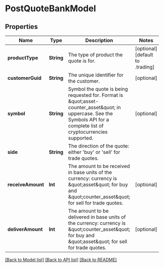 # PostQuoteBankModel

## Properties
Name | Type | Description | Notes
------------ | ------------- | ------------- | -------------
**productType** | **String** | The type of product the quote is for. | [optional] [default to .trading]
**customerGuid** | **String** | The unique identifier for the customer. | [optional] 
**symbol** | **String** | Symbol the quote is being requested for. Format is \&quot;asset-counter_asset\&quot; in uppercase. See the Symbols API for a complete list of cryptocurrencies supported. | [optional] 
**side** | **String** | The direction of the quote: either &#39;buy&#39; or &#39;sell&#39; for trade quotes. | 
**receiveAmount** | **Int** | The amount to be received in base units of the currency: currency is \&quot;asset\&quot; for buy and \&quot;counter_asset\&quot; for sell for trade quotes. | [optional] 
**deliverAmount** | **Int** | The amount to be delivered in base units of the currency: currency is \&quot;counter_asset\&quot; for buy and \&quot;asset\&quot; for sell for trade quotes. | [optional] 

[[Back to Model list]](../README.md#documentation-for-models) [[Back to API list]](../README.md#documentation-for-api-endpoints) [[Back to README]](../README.md)


